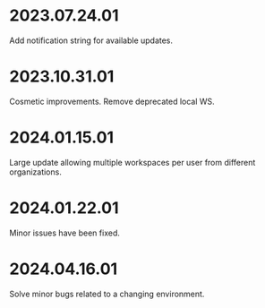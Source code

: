 # 2023.07.24.01
Add notification string for available updates.

# 2023.10.31.01
Cosmetic improvements.  Remove deprecated local WS.

# 2024.01.15.01
Large update allowing multiple workspaces per user from different
organizations.

# 2024.01.22.01
Minor issues have been fixed.

# 2024.04.16.01
Solve minor bugs related to a changing environment.
